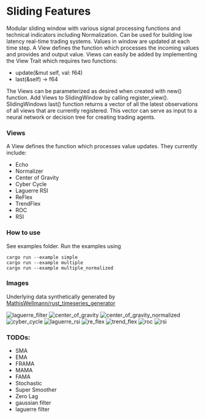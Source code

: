 # Sliding Features
Modular sliding window with various signal processing functions and technical indicators including Normalization. Can be used for building low latency real-time trading systems. Values in window are updated at each time step. A View defines the function which processes the incoming values and provides and output value. Views can easily be added by implementing the View Trait which requires two functions:
- update(&mut self, val: f64)
- last(&self) -> f64

The Views can be parameterized as desired when created with new() function.
Add Views to SlidingWindow by calling register_view().
SlidingWindows last() function returns a vector of all the latest observations of all views that are currently registered. This vector can serve as input to a neural network or decision tree for creating trading agents.


### Views
A View defines the function which processes value updates. They currently include:
- Echo
- Normalizer
- Center of Gravity
- Cyber Cycle
- Laguerre RSI
- ReFlex
- TrendFlex
- ROC
- RSI

### How to use
See examples folder.
Run the examples using
```
cargo run --example simple
cargo run --example multiple
cargo run --example multiple_normalized
```

### Images
Underlying data synthetically generated by [MathisWellmann/rust_timeseries_generator](https://www.github.com/MathisWellmann/rust_timeseries_generator)

![laguerre_filter](img/laguerre_filter.png)
![center_of_gravity](img/center_of_gravity.png)
![center_of_gravity_normalized](img/center_of_gravity_normalized.png)
![cyber_cycle](img/cyber_cycle.png)
![laguerre_rsi](img/laguerre_rsi.png)
![re_flex](img/re_flex.png)
![trend_flex](img/trend_flex.png)
![roc](img/roc.png)
![rsi](img/rsi.png)

### TODOs:
- SMA
- EMA
- FRAMA
- MAMA
- FAMA
- Stochastic
- Super Smoother
- Zero Lag
- gaussian filter
- laguerre filter
